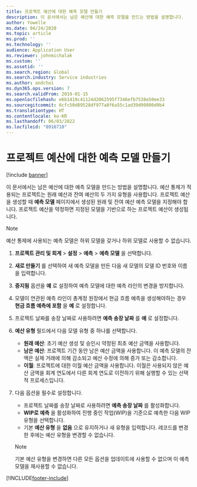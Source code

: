 ```yaml
---
title: 프로젝트 예산에 대한 예측 모델 만들기
description: 이 문서에서는 남은 예산에 대한 예측 모델을 만드는 방법을 설명합니다.
author: Yowelle
ms.date: 04/24/2020
ms.topic: article
ms.prod: ''
ms.technology: ''
audience: Application User
ms.reviewer: johnmichalak
ms.custom: ''
ms.assetid: ''
ms.search.region: Global
ms.search.industry: Service industries
ms.author: andchoi
ms.dyn365.ops.version: 7
ms.search.validFrom: 2019-01-15
ms.openlocfilehash: e6b1419c41124d2062595f7346efb7538e50ee33
ms.sourcegitcommit: 6cfc50d89528df977a8f6a55c1ad39d99800d9b4
ms.translationtype: HT
ms.contentlocale: ko-KR
ms.lasthandoff: 06/03/2022
ms.locfileid: "8916710"
---
```

# <a name="create-forecast-models-for-project-budgets"></a>프로젝트 예산에 대한 예측 모델 만들기 

[!include [banner](../includes/banner.md)]

이 문서에서는 남은 예산에 대한 예측 모델을 만드는 방법을 설명합니다. 예산 통제가 적용되는 프로젝트는 원래 예산과 잔여 예산의 두 가지 유형을 사용합니다. 프로젝트 예산을 생성할 때 **예측 모델** 페이지에서 생성된 원래 및 잔여 예산 예측 모델을 지정해야 합니다. 프로젝트 예산을 약정하면 지정된 모델을 기반으로 하는 프로젝트 예산이 생성됩니다.

> [!NOTE]
> 예산 통제에 사용되는 예측 모델은 하위 모델을 갖거나 하위 모델로 사용할 수 없습니다.

1. **프로젝트 관리 및 회계** > **설정** > **예측**  > **예측 모델** 을 선택합니다.
2. **새로 만들기** 를 선택하여 새 예측 모델을 만든 다음 새 모델의 모델 ID 번호와 이름을 입력합니다. 
3. **중지됨** 옵션을 **예** 로 설정하여 예측 모델에 대한 예측 라인의 변경을 방지합니다. 
4. 모델이 연관된 예측 라인이 총계정 원장에서 현금 흐름 예측을 생성해야하는 경우 **현금 흐름 예측에 포함** 을 **예** 로 설정합니다. 
5. 프로젝트 날짜를 송장 날짜로 사용하려면 **예측 송장 날짜** 를 **예** 로 설정합니다. 
6. **예산 유형** 필드에서 다음 모델 유형 중 하나를 선택합니다.

   - **원래 예산**: 초기 예산 생성 및 승인시 약정된 최초 예산 금액을 사용합니다.
   - **남은 예산**: 프로젝트 기간 동안 남은 예산 금액을 사용합니다. 이 예측 모델의 잔액은 실제 거래에 의해 감소되고 예산 수정에 의해 증가 또는 감소합니다.
   - **이월**: 프로젝트에 대한 이월 예산 금액을 사용합니다. 이월은 사용되지 않은 예산 금액을 회계 연도에서 다른 회계 연도로 이전하기 위해 실행할 수 있는 선택적 프로세스입니다.

7. 다음 옵션을 필수로 설정합니다.

   - 프로젝트 날짜를 송장 날짜로 사용하려면 **예측 송장 날짜** 를 활성화합니다.
   - **WIP로 예측** 을 활성화하여 진행 중인 작업(WIP)을 기준으로 예측한 다음 WIP 유형을 선택합니다. 
   - 기본 **예산 유형** 을 **없음** 으로 유지하거나 새 유형을 입력합니다. 레코드를 변경한 후에는 예산 유형을 변경할 수 없습니다.     
    > [!NOTE]
    > 기본 예산 유형을 변경하면 다른 모든 옵션을 업데이트에 사용할 수 없으며 이 예측 모델을 재사용할 수 없습니다. 
   


 



[!INCLUDE[footer-include](../includes/footer-banner.md)]
